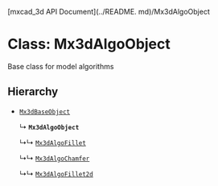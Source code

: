 [mxcad_3d API Document](../README. md)/Mx3dAlgoObject

# Class: Mx3dAlgoObject

Base class for model algorithms

## Hierarchy

- [`Mx3dBaseObject`](Mx3dBaseObject.md)

  ↳ **`Mx3dAlgoObject`**

  ↳↳ [`Mx3dAlgoFillet`](Mx3dAlgoFillet.md)

  ↳↳ [`Mx3dAlgoChamfer`](Mx3dAlgoChamfer.md)

  ↳↳ [`Mx3dAlgoFillet2d`](Mx3dAlgoFillet2d.md)
